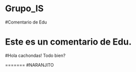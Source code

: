 Grupo_IS
========

#Comentario de Edu

Este es un comentario de Edu.
=======
#Hola cachondas!
Todo bien?

=======
#NARANJITO

